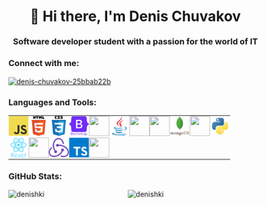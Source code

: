 <h1 align="center">👋 Hi there, I'm Denis Chuvakov</h1>
<h3 align="center">Software developer student with a passion for the world of IT</h3>

<h3 align="left">Connect with me:</h3>
<p align="left">
  <a href="https://linkedin.com/in/denis-chuvakov-25bbab22b" target="blank">
    <img align="center" src="https://raw.githubusercontent.com/rahuldkjain/github-profile-readme-generator/master/src/images/icons/Social/linked-in-alt.svg" alt="denis-chuvakov-25bbab22b" height="30" width="40" />
  </a>
</p>

<h3 align="left">Languages and Tools:</h3>

<!-- Table with hidden borders using inline CSS -->
<table style="border: none; border-collapse: collapse; width: 100%;">
  <tr>
    <td align="center" style="border: none; padding: 0;"><a href="https://developer.mozilla.org/en-US/docs/Web/JavaScript" target="_blank"><img src="https://raw.githubusercontent.com/devicons/devicon/master/icons/javascript/javascript-original.svg" width="40" height="40" style="border: none; padding: 0;"/></a></td>
    <td align="center" style="border: none; padding: 0;"><a href="https://www.w3.org/html/" target="_blank"><img src="https://raw.githubusercontent.com/devicons/devicon/master/icons/html5/html5-original-wordmark.svg" width="40" height="40" style="border: none; padding: 0;"/></a></td>
    <td align="center" style="border: none; padding: 0;"><a href="https://www.w3schools.com/css/" target="_blank"><img src="https://raw.githubusercontent.com/devicons/devicon/master/icons/css3/css3-original-wordmark.svg" width="40" height="40" style="border: none; padding: 0;"/></a></td>
    <td align="center" style="border: none; padding: 0;"><a href="https://getbootstrap.com" target="_blank"><img src="https://raw.githubusercontent.com/devicons/devicon/master/icons/bootstrap/bootstrap-plain-wordmark.svg" width="40" height="40" style="border: none; padding: 0;"/></a></td>
    <td align="center" style="border: none; padding: 0;"><a href="https://git-scm.com/" target="_blank"><img src="https://www.vectorlogo.zone/logos/git-scm/git-scm-icon.svg" width="40" height="40" style="border: none; padding: 0;"/></a></td>
    <td align="center" style="border: none; padding: 0;"><a href="https://www.java.com" target="_blank"><img src="https://raw.githubusercontent.com/devicons/devicon/master/icons/java/java-original.svg" width="40" height="40" style="border: none; padding: 0;"/></a></td>
    <td align="center" style="border: none; padding: 0;"><a href="https://spring.io/" target="_blank"><img src="https://www.vectorlogo.zone/logos/springio/springio-icon.svg" width="40" height="40" style="border: none; padding: 0;"/></a></td>
    <td align="center" style="border: none; padding: 0;"><a href="https://www.microsoft.com/en-us/sql-server" target="_blank"><img src="https://www.svgrepo.com/show/303229/microsoft-sql-server-logo.svg" width="40" height="40" style="border: none; padding: 0;"/></a></td>
    <td align="center" style="border: none; padding: 0;"><a href="https://www.mongodb.com/" target="_blank"><img src="https://raw.githubusercontent.com/devicons/devicon/master/icons/mongodb/mongodb-original-wordmark.svg" width="40" height="40" style="border: none; padding: 0;"/></a></td>
    <td align="center" style="border: none; padding: 0;"><a href="https://postman.com" target="_blank"><img src="https://www.vectorlogo.zone/logos/getpostman/getpostman-icon.svg" width="40" height="40" style="border: none; padding: 0;"/></a></td>
    <td align="center" style="border: none; padding: 0;"><a href="https://www.python.org" target="_blank"><img src="https://raw.githubusercontent.com/devicons/devicon/master/icons/python/python-original.svg" width="40" height="40" style="border: none; padding: 0;"/></a></td>
  </tr>
  <tr>
    <td align="center" style="border: none; padding: 0;"><a href="https://reactjs.org/" target="_blank"><img src="https://raw.githubusercontent.com/devicons/devicon/master/icons/react/react-original-wordmark.svg" width="40" height="40" style="border: none; padding: 0;"/></a></td>
    <td align="center" style="border: none; padding: 0;"><a href="https://reactnative.dev/" target="_blank"><img src="https://reactnative.dev/img/header_logo.svg" width="40" height="40" style="border: none; padding: 0;"/></a></td>
    <td align="center" style="border: none; padding: 0;"><a href="https://redux.js.org" target="_blank"><img src="https://raw.githubusercontent.com/devicons/devicon/master/icons/redux/redux-original.svg" width="40" height="40" style="border: none; padding: 0;"/></a></td>
    <td align="center" style="border: none; padding: 0;"><a href="https://www.typescriptlang.org/" target="_blank"><img src="https://raw.githubusercontent.com/devicons/devicon/master/icons/typescript/typescript-original.svg" width="40" height="40" style="border: none; padding: 0;"/></a></td>
    <td align="center" style="border: none; padding: 0;"><a href="https://azure.microsoft.com/" target="_blank"><img src="https://cdn.svgporn.com/logos/microsoft-azure.svg" width="40" height="40" style="border: none; padding: 0;"/></a></td>
  </tr>
</table>

<h3 align="left">GitHub Stats:</h3>
<div style="display: flex; align-items: center; gap: 20px;">
  <img src="https://github-readme-stats-sigma-five.vercel.app/api/top-langs?username=denishki&show_icons=true&theme=dark&locale=en&layout=compact" alt="denishki" width="345"/>
  <img src="https://streak-stats.demolab.com/?user=denishki&theme=dark" alt="denishki" width="425"/>
</div>
